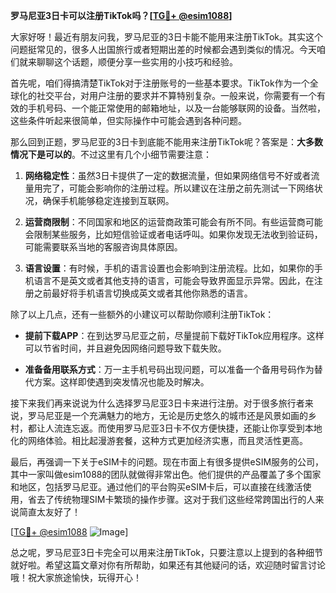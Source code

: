 **罗马尼亚3日卡可以注册TikTok吗？[[TG💪+ @esim1088](https://t.me/s/esim1088)]**

大家好呀！最近有朋友问我，罗马尼亚的3日卡能不能用来注册TikTok。其实这个问题挺常见的，很多人出国旅行或者短期出差的时候都会遇到类似的情况。今天咱们就来聊聊这个话题，顺便分享一些实用的小技巧和经验。

首先呢，咱们得搞清楚TikTok对于注册账号的一些基本要求。TikTok作为一个全球化的社交平台，对用户注册的要求并不算特别复杂。一般来说，你需要有一个有效的手机号码、一个能正常使用的邮箱地址，以及一台能够联网的设备。当然啦，这些条件听起来很简单，但实际操作中可能会遇到各种问题。

那么回到正题，罗马尼亚的3日卡到底能不能用来注册TikTok呢？答案是：**大多数情况下是可以的**。不过这里有几个小细节需要注意：

1. **网络稳定性**：虽然3日卡提供了一定的数据流量，但如果网络信号不好或者流量用完了，可能会影响你的注册过程。所以建议在注册之前先测试一下网络状况，确保手机能够稳定连接到互联网。
   
2. **运营商限制**：不同国家和地区的运营商政策可能会有所不同。有些运营商可能会限制某些服务，比如短信验证或者电话呼叫。如果你发现无法收到验证码，可能需要联系当地的客服咨询具体原因。

3. **语言设置**：有时候，手机的语言设置也会影响到注册流程。比如，如果你的手机语言不是英文或者其他支持的语言，可能会导致界面显示异常。因此，在注册之前最好将手机语言切换成英文或者其他你熟悉的语言。

除了以上几点，还有一些额外的小建议可以帮助你顺利注册TikTok：

- **提前下载APP**：在到达罗马尼亚之前，尽量提前下载好TikTok应用程序。这样可以节省时间，并且避免因网络问题导致下载失败。
  
- **准备备用联系方式**：万一主手机号码出现问题，可以准备一个备用号码作为替代方案。这样即使遇到突发情况也能及时解决。

接下来我们再来说说为什么选择罗马尼亚3日卡来进行注册。对于很多旅行者来说，罗马尼亚是一个充满魅力的地方，无论是历史悠久的城市还是风景如画的乡村，都让人流连忘返。而使用罗马尼亚3日卡不仅方便快捷，还能让你享受到本地化的网络体验。相比起漫游套餐，这种方式更加经济实惠，而且灵活性更高。

最后，再强调一下关于eSIM卡的问题。现在市面上有很多提供eSIM服务的公司，其中一家叫做esim1088的团队就做得非常出色。他们提供的产品覆盖了多个国家和地区，包括罗马尼亚。通过他们的平台购买eSIM卡后，可以直接在线激活使用，省去了传统物理SIM卡繁琐的操作步骤。这对于我们这些经常跨国出行的人来说简直太友好了！

[[TG💪+ @esim1088](https://t.me/s/esim1088) ![Image](https://i.postimg.cc/4NQfJmqS/Snipaste-2025-05-13-00-14-12.png)]

总之呢，罗马尼亚3日卡完全可以用来注册TikTok，只要注意以上提到的各种细节就好啦。希望这篇文章对你有所帮助，如果还有其他疑问的话，欢迎随时留言讨论哦！祝大家旅途愉快，玩得开心！